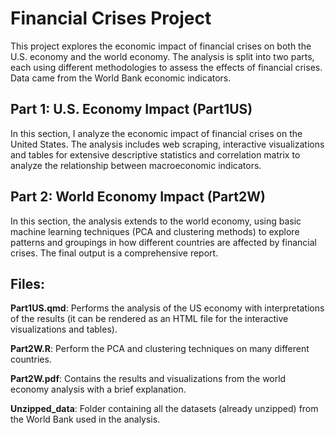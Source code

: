 # Financial Crises Project

This project explores the economic impact of financial crises on both the U.S. economy and the world economy. The analysis is split into two parts, each using different methodologies to assess the effects of financial crises. Data came from the World Bank economic indicators.

## Part 1: U.S. Economy Impact (Part1US)

In this section, I analyze the economic impact of financial crises on the United States. The analysis includes web scraping, interactive visualizations and tables for extensive descriptive statistics and correlation matrix to analyze the relationship between macroeconomic indicators.

## Part 2: World Economy Impact (Part2W)

In this section, the analysis extends to the world economy, using basic machine learning techniques (PCA and clustering methods) to explore patterns and groupings in how different countries are affected by financial crises. The final output is a comprehensive report.

## Files:

**Part1US.qmd**: Performs the analysis of the US economy with interpretations of the results (it can be rendered as an HTML file for the interactive visualizations and tables).

**Part2W.R**: Perform the PCA and clustering techniques on many different countries.

**Part2W.pdf**: Contains the results and visualizations from the world economy analysis with a brief explanation.

**Unzipped_data**: Folder containing all the datasets (already unzipped) from the World Bank used in the analysis.
